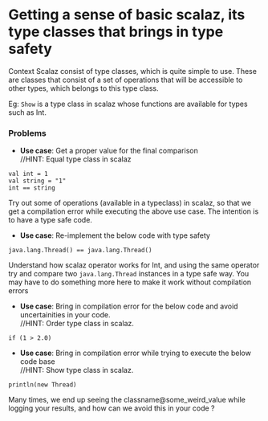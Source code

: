 # Getting a sense of basic scalaz, its type classes that brings in type safety

Context
Scalaz consist of type classes, which is quite simple to use. 
These are classes that consist of a set of operations that will be accessible 
to other types, which belongs to this type class. 

Eg: `Show` is a type class in scalaz whose functions are available for types such as Int.

### Problems

* **Use case**: Get a proper value for the final comparison <br />
//HINT: Equal type class in scalaz

`val int = 1` <br />
`val string = "1"` <br />
`int == string` <br />

Try out some of operations (available in a typeclass) in scalaz, so that we get a compilation error while 
executing the above use case. The intention is to have a type safe code.

* **Use case**: Re-implement the below code with type safety

`java.lang.Thread() == java.lang.Thread()`

Understand how scalaz operator works for Int, and using the same operator try and compare two 
`java.lang.Thread` instances in a type safe way. You may have to do something more here to make it work without compilation errors

* **Use case**: Bring in compilation error for the below code and avoid uncertainities in your code.<br />
//HINT: Order type class in scalaz.

` if (1 > 2.0) `

* **Use case**: Bring in compilation error while trying to execute the below code base <br />
//HINT: Show type class in scalaz.

`println(new Thread)`

Many times, we end up seeing the classname@some_weird_value while logging your results, and how can we avoid this in your code ?
